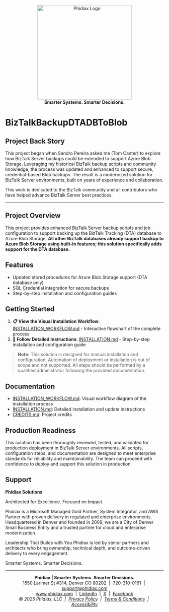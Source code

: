 
<p align="center">
		<a href="https://www.phidiax.com/" target="_blank"><img src="https://static.wixstatic.com/media/f9592c_36f18dd9f56d463cb8dcc9ae97d69ac4~mv2.png/v1/crop/x_93,y_20,w_316,h_85/fill/w_442,h_112,al_c,lg_1,q_85,enc_avif,quality_auto/logo_icon_w500_h125_transparent_white.png" alt="Phidiax Logo" width="300" /></a>
		<br>
		<strong>Smarter Systems. Smarter Decisions.</strong>
</p>

# BizTalkBackupDTADBToBlob


## Project Back Story

This project began when Sandro Pereira asked me (Tom Canter) to explore how BizTalk Server backups could be extended to support Azure Blob Storage. Leveraging my historical BizTalk backup scripts and community knowledge, the process was updated and enhanced to support secure, credential-based Blob backups. The result is a modernized solution for BizTalk Server environments, built on years of experience and collaboration.

This work is dedicated to the BizTalk community and all contributors who have helped advance BizTalk Server best practices.

---

## Project Overview

This project provides enhanced BizTalk Server backup scripts and job configuration to support backing up the BizTalk Tracking (DTA) database to Azure Blob Storage. **All other BizTalk databases already support backup to Azure Blob Storage using built-in features; this solution specifically adds support for the DTA database.**


## Features

- Updated stored procedures for Azure Blob Storage support (DTA database only)
- SQL Credential integration for secure backups
- Step-by-step installation and configuration guides



## Getting Started

1. **📋 View the Visual Installation Workflow**: [INSTALLATION_WORKFLOW.md](INSTALLATION_WORKFLOW.md) - Interactive flowchart of the complete process
2. **📖 Follow Detailed Instructions**: [INSTALLATION.md](INSTALLATION.md) - Step-by-step installation and configuration guide

> **Note:** This solution is designed for manual installation and configuration. Automation of deployment or installation is out of scope and not supported. All steps should be performed by a qualified administrator following the provided documentation.


## Documentation

- [INSTALLATION_WORKFLOW.md](INSTALLATION_WORKFLOW.md): Visual workflow diagram of the installation process
- [INSTALLATION.md](INSTALLATION.md): Detailed installation and update instructions
- [CREDITS.md](CREDITS.md): Project credits


## Production Readiness

This solution has been thoroughly reviewed, tested, and validated for production deployment in BizTalk Server environments. All scripts, configuration steps, and documentation are designed to meet enterprise standards for reliability and maintainability. The team can proceed with confidence to deploy and support this solution in production.


## Support

**Phidiax Solutions**

Architected for Excellence. Focused on Impact.

Phidiax is a Microsoft Managed Gold Partner, System Integrator, and AWS Partner with proven delivery in regulated and enterprise environments. Headquartered in Denver and founded in 2009, we are a City of Denver Small Business Entity and a trusted partner for cloud and enterprise modernization.

Leadership That Builds with You
Phidiax is led by senior partners and architects who bring ownership, technical depth, and outcome-driven delivery to every engagement.



Smarter Systems. Smarter Decisions.


---
<p align="center">
	<strong>Phidiax | Smarter Systems. Smarter Decisions.</strong><br>
	1550 Larimer St #314, Denver CO 80202 &nbsp;|&nbsp; 720-310-0161 &nbsp;|&nbsp; <a href="mailto:support@phidiax.com">support@phidiax.com</a><br>
	<a href="https://www.phidiax.com">www.phidiax.com</a> &nbsp;|&nbsp; <a href="https://www.facebook.com/Phidiax">LinkedIn</a> &nbsp;|&nbsp; <a href="https://twitter.com/phidiax">X</a> &nbsp;|&nbsp; <a href="https://facebook.com/phidiax">Facebook</a><br>
	<em>© 2025 Phidiax, LLC &nbsp;|&nbsp; <a href="https://www.phidiax.com/privacy-policy">Privacy Policy</a> &nbsp;|&nbsp; <a href="https://www.phidiax.com/terms-and-conditions">Terms &amp; Conditions</a> &nbsp;|&nbsp; <a href="https://www.phidiax.com/accessibility-statement">Accessibility</a></em>

</p>
